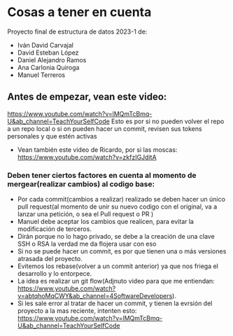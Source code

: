 # Cosas a tener en cuenta
Proyecto final de estructura de datos 2023-1 de:
- Iván David Carvajal
- David Esteban López
- Daniel Alejandro Ramos
- Ana Carlonia Quiroga
- Manuel Terreros

## Antes de empezar, vean este video:
https://www.youtube.com/watch?v=lMQmTcBmq-U&ab_channel=TeachYourSelfCode
Esto es por si no pueden volver el repo a un repo local o si on pueden hacer un commit, revisen sus tokens personales y que estén activas
- Vean también este video de Ricardo, por si las moscas: https://www.youtube.com/watch?v=zkfzIGJditA

### Deben tener ciertos factores en cuenta al momento de mergear(realizar cambios) al codigo base:
- Por cada commit(cambios a realizar) realizado se deben hacer un único pull request(al momento de unir su nuevo codigo con el original, va a lanzar una petición, o sea el Pull request o PR )
- Manuel debe aceptar los cambios que realicen, para evitar la modificación de terceros.
- Dirán porque no lo hago privado, se debe a la creación de una clave SSH o RSA la verdad me da flojera usar con eso
- Si no se puede hacer un commit, es por que tienen una o más versiones atrasada del proyecto.
- Evitemos los rebase(volver a un commit anterior) ya que nos friega el desarrollo y lo entorpece.
- La idea es realizar un git flow(Adjnuto video para que me entiendan: https://www.youtube.com/watch?v=abtqhoMqCWY&ab_channel=4SoftwareDevelopers).
- Si les sale error al tratar de hacer un commit, y tienen la evrsión del proyecto a la mas reciente, intenten esto: https://www.youtube.com/watch?v=lMQmTcBmq-U&ab_channel=TeachYourSelfCode 
